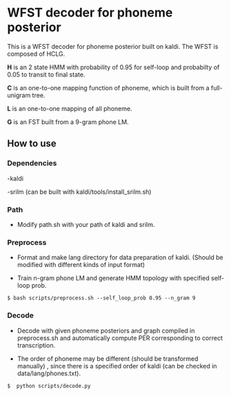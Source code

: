 # WFST decoder for phoneme posterior

This is a WFST decoder for phoneme posterior built on kaldi. The WFST is composed of HCLG.


**H** is an 2 state HMM with probability of 0.95 for self-loop and probabilty of 0.05 to transit to final state.

**C** is an one-to-one mapping function of phoneme, which is built from a full-unigram tree.

**L** is an one-to-one mapping of all phoneme.

**G** is an FST built from a 9-gram phone LM.

## How to use

### Dependencies

-kaldi 

-srilm (can be built with kaldi/tools/install_srilm.sh)

### Path

- Modify path.sh with your path of kaldi and srilm.

### Preprocess

- Format and make lang directory for data preparation of kaldi. (Should be modified with different kinds of input format)

- Train n-gram phone LM and generate HMM topology with specified self-loop prob.

```
$ bash scripts/preprocess.sh --self_loop_prob 0.95 --n_gram 9
```

### Decode

- Decode with given phoneme posteriors and graph compiled in preprocess.sh and automatically compute PER corresponding to correct transcription.

- The order of phoneme may be different (should be transformed manually) , since there is a specified order of kaldi (can be checked in data/lang/phones.txt).


```
$  python scripts/decode.py 
```




